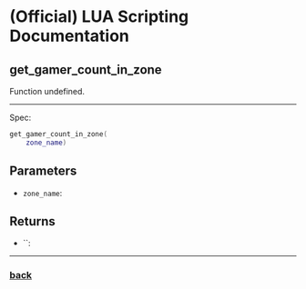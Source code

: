 
# (Official) LUA Scripting Documentation

## get_gamer_count_in_zone

Function undefined.

___

Spec:

```lua
get_gamer_count_in_zone(
	zone_name)
```

## Parameters

- `zone_name`: 

## Returns

- ``: 

___

### [back](../getters)
